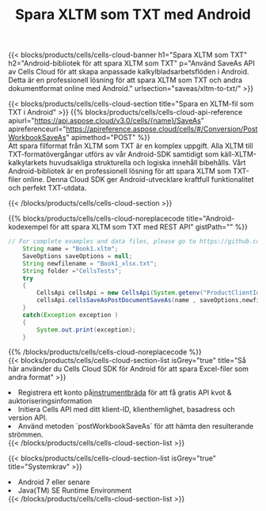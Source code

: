 ﻿---
title:  Spara XLTM som TXT med Android
description:  Använder Aspose.Cells Cloud SDK för Android för att spara XLTM-formatfil som TXT-formatfil.
kwords: Excel, Save XLTM as TXT, REST, Android
howto: How to save XLTM as TXT using Aspose.Cells Cloud Android library.
---
{{< blocks/products/cells/cells-cloud-banner h1="Spara XLTM som TXT" h2="Android-bibliotek för att spara XLTM som TXT" p="Använd SaveAs API av Cells Cloud för att skapa anpassade kalkylbladsarbetsflöden i Android. Detta är en professionell lösning för att spara XLTM som TXT och andra dokumentformat online med Android." urlsection="saveas/xltm-to-txt/" >}}

{{< blocks/products/cells/cells-cloud-section title="Spara en XLTM-fil som TXT i Android" >}}
{{% blocks/products/cells/cells-cloud-api-reference apiurl="https://api.aspose.cloud/v3.0/cells/{name}/SaveAs" apireferenceurl="https://apireference.aspose.cloud/cells/#/Conversion/PostWorkbookSaveAs" apimethod="POST" %}}
<br/>
Att spara filformat från XLTM som TXT är en komplex uppgift. Alla XLTM till TXT-formatövergångar utförs av vår Android-SDK samtidigt som käll-XLTM-kalkylarkets huvudsakliga strukturella och logiska innehåll bibehålls. Vårt Android-bibliotek är en professionell lösning för att spara XLTM som TXT-filer online. Denna Cloud SDK ger Android-utvecklare kraftfull funktionalitet och perfekt TXT-utdata.

{{< /blocks/products/cells/cells-cloud-section >}}

{{% blocks/products/cells/cells-cloud-noreplacecode title="Android-kodexempel för att spara XLTM som TXT med REST API" gistPath="" %}}
  
```java
// For complete examples and data files, please go to https://github.com/aspose-cells-cloud/aspose-cells-cloud-android/
    String name = "Book1.xltm";
    SaveOptions saveOptions = null;
    String newfilename = "Book1_xlsx.txt";
    String folder ="CellsTests";
    try
    {
        CellsApi cellsApi = new CellsApi(System.getenv("ProductClientId"), System.getenv("ProductClientSecret"));
        cellsApi.cellsSaveAsPostDocumentSaveAs(name , saveOptions,newfilename,false,false,folder,null,null,null,true);                       
    }
    catch(Exception exception )
    {
        System.out.print(exception);
    }
```
  
{{% /blocks/products/cells/cells-cloud-noreplacecode %}}
<br/>
{{< blocks/products/cells/cells-cloud-section-list isGrey="true" title="Så här använder du Cells Cloud SDK för Android för att spara Excel-filer som andra format" >}}
<li> Registrera ett konto på<a href="https://dashboard.aspose.cloud/">instrumentbräda</a> för att få gratis API kvot & auktoriseringsinformation</li>
<li>Initiera Cells API med ditt klient-ID, klienthemlighet, basadress och version API.</li>
<li>Använd metoden `postWorkbookSaveAs` för att hämta den resulterande strömmen.</li>
{{< /blocks/products/cells/cells-cloud-section-list >}}

{{< blocks/products/cells/cells-cloud-section-list isGrey="true" title="Systemkrav" >}}
<li>Android 7 eller senare</li>
<li>Java(TM) SE Runtime Environment</li>
{{< /blocks/products/cells/cells-cloud-section-list >}}
